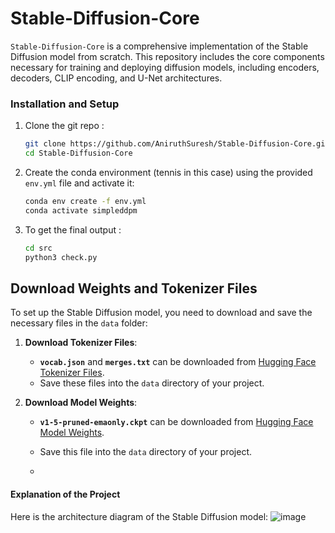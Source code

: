 # Stable-Diffusion-Core

`Stable-Diffusion-Core` is a comprehensive implementation of the Stable Diffusion model from scratch. This repository includes the core components necessary for training and deploying diffusion models, including encoders, decoders, CLIP encoding, and U-Net architectures.


### Installation and Setup

1. Clone the git repo :
   ```bash
   git clone https://github.com/AniruthSuresh/Stable-Diffusion-Core.git
   cd Stable-Diffusion-Core

2. Create the conda environment (tennis in this case) using the provided `env.yml` file and activate it:
   
   ```bash
   conda env create -f env.yml
   conda activate simpleddpm

3. To get the final output :
   ```bash
   cd src
   python3 check.py

## Download Weights and Tokenizer Files

To set up the Stable Diffusion model, you need to download and save the necessary files in the `data` folder:

1. **Download Tokenizer Files**:
    - **`vocab.json`** and **`merges.txt`** can be downloaded from [Hugging Face Tokenizer Files](https://huggingface.co/runwayml/stable-diffusion-v1-5/tree/main/tokenizer).
    - Save these files into the `data` directory of your project.

2. **Download Model Weights**:
    - **`v1-5-pruned-emaonly.ckpt`** can be downloaded from [Hugging Face Model Weights](https://huggingface.co/runwayml/stable-diffusion-v1-5/tree/main).
    - Save this file into the `data` directory of your project.
  
    - 
#### Explanation of the Project
Here is the architecture diagram of the Stable Diffusion model:
![image](https://github.com/AniruthSuresh/Stable-Diffusion-Core/blob/main/data/architecture.png)
